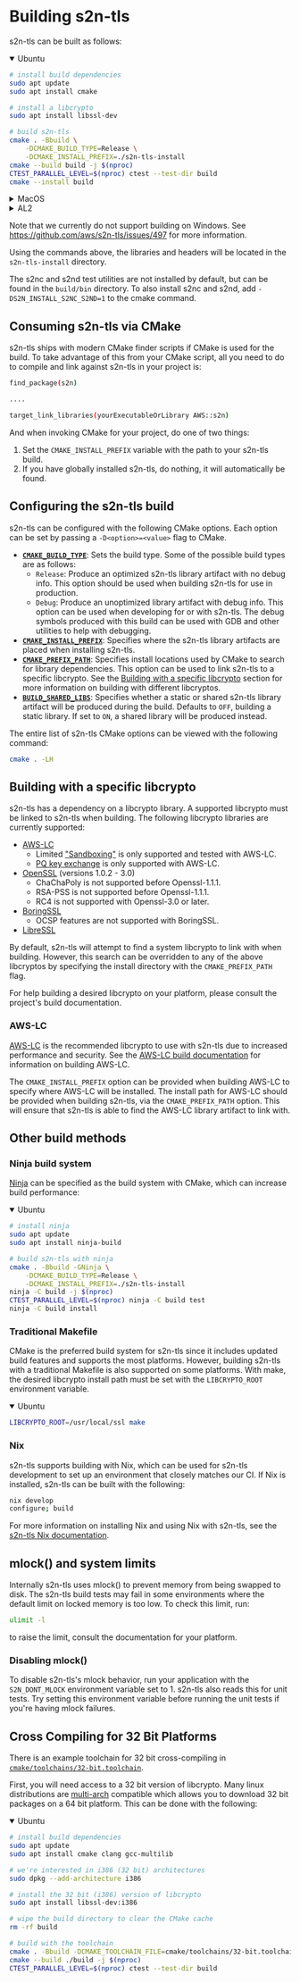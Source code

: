 # Building s2n-tls

s2n-tls can be built as follows:

<details open>
<summary>Ubuntu</summary>

```bash
# install build dependencies
sudo apt update
sudo apt install cmake

# install a libcrypto
sudo apt install libssl-dev

# build s2n-tls
cmake . -Bbuild \
    -DCMAKE_BUILD_TYPE=Release \
    -DCMAKE_INSTALL_PREFIX=./s2n-tls-install
cmake --build build -j $(nproc)
CTEST_PARALLEL_LEVEL=$(nproc) ctest --test-dir build
cmake --install build
```
</details>

<details>
<summary>MacOS</summary>

```bash
# install build dependencies
brew install cmake

# install a libcrypto
brew install openssl@3

# build s2n-tls
cmake . -Bbuild \
    -DCMAKE_BUILD_TYPE=Release \
    -DCMAKE_PREFIX_PATH=$(dirname $(dirname $(brew list openssl@3|grep libcrypto.dylib))) \
    -DCMAKE_INSTALL_PREFIX=./s2n-tls-install
cmake --build build -j $(sysctl -n hw.ncpu)
CTEST_PARALLEL_LEVEL=$(sysctl -n hw.ncpu) ctest --test-dir build
cmake --install build
```
</details>

<details>
<summary>AL2</summary>

```bash
# install build dependencies
sudo yum groupinstall "Development Tools"
sudo yum install cmake3

# install a libcrypto
sudo yum install openssl-devel

# build s2n-tls
cmake3 . -Bbuild \
    -DCMAKE_BUILD_TYPE=Release \
    -DCMAKE_INSTALL_PREFIX=./s2n-tls-install \
    -DCMAKE_EXE_LINKER_FLAGS="-lcrypto -lz"
cmake3 --build build -j $(nproc)
cd build
CTEST_PARALLEL_LEVEL=$(nproc) ctest3
cd ..
cmake3 --install build
```
</details>

Note that we currently do not support building on Windows. See https://github.com/aws/s2n-tls/issues/497 for more information.

Using the commands above, the libraries and headers will be located in the `s2n-tls-install` directory.

The s2nc and s2nd test utilities are not installed by default, but can be found in the `build/bin` directory. To also install s2nc and s2nd, add `-DS2N_INSTALL_S2NC_S2ND=1` to the cmake command.

## Consuming s2n-tls via CMake

s2n-tls ships with modern CMake finder scripts if CMake is used for the build. To take advantage of this from your CMake script, all you need to do to compile and link against s2n-tls in your project is:

````bash
find_package(s2n)

....

target_link_libraries(yourExecutableOrLibrary AWS::s2n)
````

And when invoking CMake for your project, do one of two things:
 1. Set the `CMAKE_INSTALL_PREFIX` variable with the path to your s2n-tls build.
 2. If you have globally installed s2n-tls, do nothing, it will automatically be found.

## Configuring the s2n-tls build

s2n-tls can be configured with the following CMake options. Each option can be set by passing a `-D<option>=<value>` flag to CMake.
- [**`CMAKE_BUILD_TYPE`**](https://cmake.org/cmake/help/latest/variable/CMAKE_BUILD_TYPE.html): Sets the build type. Some of the possible build types are as follows:
  - `Release`: Produce an optimized s2n-tls library artifact with no debug info. This option should be used when building s2n-tls for use in production.
  - `Debug`: Produce an unoptimized library artifact with debug info. This option can be used when developing for or with s2n-tls. The debug symbols produced with this build can be used with GDB and other utilities to help with debugging.
- [**`CMAKE_INSTALL_PREFIX`**](https://cmake.org/cmake/help/latest/variable/CMAKE_INSTALL_PREFIX.html): Specifies where the s2n-tls library artifacts are placed when installing s2n-tls.
- [**`CMAKE_PREFIX_PATH`**](https://cmake.org/cmake/help/latest/variable/CMAKE_PREFIX_PATH.html): Specifies install locations used by CMake to search for library dependencies. This option can be used to link s2n-tls to a specific libcrypto. See the [Building with a specific libcrypto](#building-with-a-specific-libcrypto) section for more information on building with different libcryptos.
- [**`BUILD_SHARED_LIBS`**](https://cmake.org/cmake/help/latest/variable/BUILD_SHARED_LIBS.html): Specifies whether a static or shared s2n-tls library artifact will be produced during the build. Defaults to `OFF`, building a static library. If set to `ON`, a shared library will be produced instead.

The entire list of s2n-tls CMake options can be viewed with the following command:

```bash
cmake . -LH
```

## Building with a specific libcrypto

s2n-tls has a dependency on a libcrypto library. A supported libcrypto must be linked to s2n-tls when building. The following libcrypto libraries are currently supported:
- [AWS-LC](https://github.com/aws/aws-lc)
  - Limited ["Sandboxing"](https://github.com/aws/aws-lc/blob/main/SANDBOXING.md) is only supported and tested with AWS-LC.
  - [PQ key exchange](https://aws.github.io/s2n-tls/usage-guide/ch15-post-quantum.html) is only supported with AWS-LC.
- [OpenSSL](https://www.openssl.org/) (versions 1.0.2 - 3.0)
  - ChaChaPoly is not supported before Openssl-1.1.1.
  - RSA-PSS is not supported before Openssl-1.1.1.
  - RC4 is not supported with Openssl-3.0 or later.
- [BoringSSL](https://boringssl.googlesource.com/boringssl)
  - OCSP features are not supported with BoringSSL.
- [LibreSSL](https://www.libressl.org/)

By default, s2n-tls will attempt to find a system libcrypto to link with when building. However, this search can be overridden to any of the above libcryptos by specifying the install directory with the `CMAKE_PREFIX_PATH` flag.

For help building a desired libcrypto on your platform, please consult the project's build documentation.

### AWS-LC

[AWS-LC](https://github.com/aws/aws-lc) is the recommended libcrypto to use with s2n-tls due to increased performance and security. See the [AWS-LC build documentation](https://github.com/aws/aws-lc/blob/main/BUILDING.md) for information on building AWS-LC.

The `CMAKE_INSTALL_PREFIX` option can be provided when building AWS-LC to specify where AWS-LC will be installed. The install path for AWS-LC should be provided when building s2n-tls, via the `CMAKE_PREFIX_PATH` option. This will ensure that s2n-tls is able to find the AWS-LC library artifact to link with.

## Other build methods

### Ninja build system

[Ninja](https://ninja-build.org/) can be specified as the build system with CMake, which can increase build performance:

<details open>
<summary>Ubuntu</summary>

```bash
# install ninja
sudo apt update
sudo apt install ninja-build

# build s2n-tls with ninja
cmake . -Bbuild -GNinja \
    -DCMAKE_BUILD_TYPE=Release \
    -DCMAKE_INSTALL_PREFIX=./s2n-tls-install
ninja -C build -j $(nproc)
CTEST_PARALLEL_LEVEL=$(nproc) ninja -C build test
ninja -C build install
```
</details>

### Traditional Makefile

CMake is the preferred build system for s2n-tls since it includes updated build features and supports the most platforms. However, building s2n-tls with a traditional Makefile is also supported on some platforms. With make, the desired libcrypto install path must be set with the `LIBCRYPTO_ROOT` environment variable.

<details open>
<summary>Ubuntu</summary>

```bash
LIBCRYPTO_ROOT=/usr/local/ssl make
```
</details>

### Nix

s2n-tls supports building with Nix, which can be used for s2n-tls development to set up an environment that closely matches our CI. If Nix is installed, s2n-tls can be built with the following:

```bash
nix develop
configure; build
```

For more information on installing Nix and using Nix with s2n-tls, see the [s2n-tls Nix documentation](../nix/README.md).

## mlock() and system limits

Internally s2n-tls uses mlock() to prevent memory from being swapped to disk. The
s2n-tls build tests may fail in some environments where the default limit on locked
memory is too low. To check this limit, run:

```bash
ulimit -l
```

to raise the limit, consult the documentation for your platform.

### Disabling mlock()

To disable s2n-tls's mlock behavior, run your application with the `S2N_DONT_MLOCK` environment variable set to 1.
s2n-tls also reads this for unit tests. Try setting this environment variable before running the unit tests if you're having mlock failures.

## Cross Compiling for 32 Bit Platforms

There is an example toolchain for 32 bit cross-compiling in [`cmake/toolchains/32-bit.toolchain`](../cmake/toolchains/32-bit.toolchain).

First, you will need access to a 32 bit version of libcrypto. Many linux distributions are [multi-arch](https://help.ubuntu.com/community/MultiArch) compatible which allows you to download 32 bit packages on a 64 bit platform. This can be done with the following:

<details open>
<summary>Ubuntu</summary>

```bash
# install build dependencies
sudo apt update
sudo apt install cmake clang gcc-multilib

# we're interested in i386 (32 bit) architectures
sudo dpkg --add-architecture i386

# install the 32 bit (i386) version of libcrypto
sudo apt install libssl-dev:i386

# wipe the build directory to clear the CMake cache
rm -rf build

# build with the toolchain
cmake . -Bbuild -DCMAKE_TOOLCHAIN_FILE=cmake/toolchains/32-bit.toolchain
cmake --build ./build -j $(nproc)
CTEST_PARALLEL_LEVEL=$(nproc) ctest --test-dir build
```
</details>
